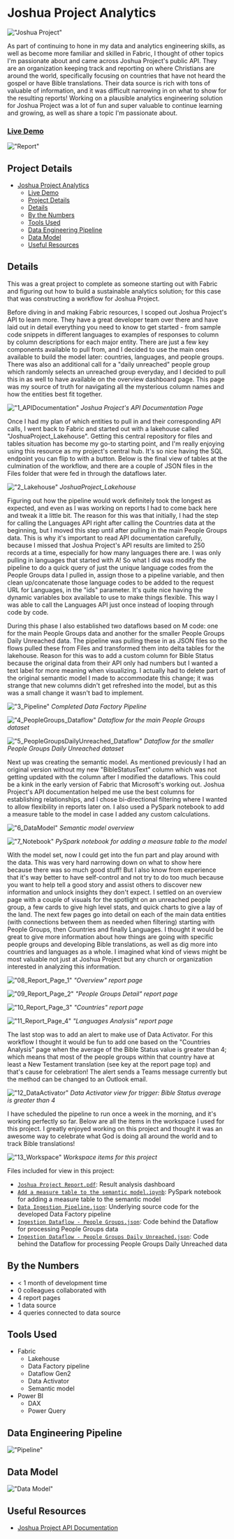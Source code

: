 # Joshua Project Analytics

!["Joshua Project"](./Design%20Files/Joshua_Project_Transparent_Logo_Full.png)

As part of continuing to hone in my data and analytics engineering skills, as well as become more familiar and skilled in Fabric, I thought of other topics I'm passionate about and came across Joshua Project's public API. They are an organization keeping track and reporting on where Christians are around the world, specifically focusing on countries that have not heard the gospel or have Bible translations. Their data source is rich with tons of valuable of information, and it was difficult narrowing in on what to show for the resulting reports! Working on a plausible analytics engineering solution for Joshua Project was a lot of fun and super valuable to continue learning and growing, as well as share a topic I'm passionate about. 

### [Live Demo](https://app.fabric.microsoft.com/view?r=eyJrIjoiMmFkNzFmNDUtYzI4Yi00NmM5LWJiMzMtNjhhMDM1ODNkNDM5IiwidCI6ImY3N2E4MGM5LTY5MTAtNGJkYy1iNjFiLTgxNzA2NmQ1NmI0NiIsImMiOjJ9)

!["Report"](./Joshua%20Project%20Report_Page_1.jpg)

## Project Details
- [Joshua Project Analytics](#joshua-project-analytics)
    - [Live Demo](#live-demo)
  - [Project Details](#project-details)
  - [Details](#details)
  - [By the Numbers](#by-the-numbers)
  - [Tools Used](#tools-used)
  - [Data Engineering Pipeline](#data-engineering-pipeline)
  - [Data Model](#data-model)
  - [Useful Resources](#useful-resources)

## Details

This was a great project to complete as someone starting out with Fabric and figuring out how to build a sustainable analytics solution; for this case that was constructing a workflow for Joshua Project.

Before diving in and making Fabric resources, I scoped out Joshua Project's API to learn more. They have a great developer team over there and have laid out in detail everything you need to know to get started - from sample code snippets in different languages to examples of responses to column by column descriptions for each major entity. There are just a few key components available to pull from, and I decided to use the main ones available to build the model later: countries, languages, and people groups. There was also an additional call for a "daily unreached" people group which randomly selects an unreached group everyday, and I decided to pull this in as well to have available on the overview dashboard page. This page was my source of truth for navigating all the mysterious column names and how the entities best fit together.

!["1_APIDocumentation"](./Process/01_APIDocumentation.JPG)
*Joshua Project's API Documentation Page*

Once I had my plan of which entities to pull in and their corresponding API calls, I went back to Fabric and started out with a lakehouse called "JoshuaProject_Lakehouse". Getting this central repository for files and tables situation has become my go-to starting point, and I'm really enjoying using this resource as my project's central hub. It's so nice having the SQL endpoint you can flip to with a button. Below is the final view of tables at the culmination of the workflow, and there are a couple of JSON files in the Files folder that were fed in through the dataflows later.

!["2_Lakehouse"](./Process/02_Lakehouse.JPG)
*JoshuaProject_Lakehouse*

Figuring out how the pipeline would work definitely took the longest as expected, and even as I was working on reports I had to come back here and tweak it a little bit. The reason for this was that initially, I had the step for calling the Languages API right after calling the Countries data at the beginning, but I moved this step until after pulling in the main People Groups data. This is why it's important to read API documentation carefully, because I missed that Joshua Project's API results are limited to 250 records at a time, especially for how many languages there are. I was only pulling in languages that started with A! So what I did was modify the pipeline to do a quick query of just the unique language codes from the People Groups data I pulled in, assign those to a pipeline variable, and then clean up/concatenate those language codes to be added to the request URL for Languages, in the "ids" parameter. It's quite nice having the dynamic variables box available to use to make things flexible. This way I was able to call the Languages API just once instead of looping through code by code.

During this phase I also established two dataflows based on M code: one for the main People Groups data and another for the smaller People Groups Daily Unreached data. The pipeline was pulling these in as JSON files so the flows pulled these from Files and transformed them into delta tables for the lakehouse. Reason for this was to add a custom column for Bible Status because the original data from their API only had numbers but I wanted a text label for more meaning when visualizing. I actually had to delete part of the original semantic model I made to accommodate this change; it was strange that new columns didn't get refreshed into the model, but as this was a small change it wasn't bad to implement.

!["3_Pipeline"](./Process/03_Pipeline.JPG)
*Completed Data Factory Pipeline*

!["4_PeopleGroups_Dataflow"](./Process/04_PeopleGroups_Dataflow.JPG)
*Dataflow for the main People Groups dataset*

!["5_PeopleGroupsDailyUnreached_Dataflow"](./Process/05_PeopleGroupsDailyUnreached_Dataflow.JPG)
*Dataflow for the smaller People Groups Daily Unreached dataset*

Next up was creating the semantic model. As mentioned previously I had an original version without my new "BibleStatusText" column which was not getting updated with the column after I modified the dataflows. This could be a kink in the early version of Fabric that Microsoft's working out. Joshua Project's API documentation helped me use the best columns for establishing relationships, and I chose bi-directional filtering where I wanted to allow flexibility in reports later on. I also used a PySpark notebook to add a measure table to the model in case I added any custom calculations.

!["6_DataModel"](./Process/06_DataModel.JPG)
*Semantic model overview*

!["7_Notebook"](./Process/07_Notebook.JPG)
*PySpark notebook for adding a measure table to the model*

With the model set, now I could get into the fun part and play around with the data. This was very hard narrowing down on what to show here because there was so much good stuff! But I also know from experience that it's way better to have self-control and not try to do too much because you want to help tell a good story and assist others to discover new information and unlock insights they don't expect. I settled on an overview page with a couple of visuals for the spotlight on an unreached people group, a few cards to give high level stats, and quick charts to give a lay of the land. The next few pages go into detail on each of the main data entities (with connections between them as needed when filtering) starting with People Groups, then Countries and finally Languages. I thought it would be great to give more information about how things are going with specific people groups and developing Bible translations, as well as dig more into countries and languages as a whole. I imagined what kind of views might be most valuable not just at Joshua Project but any church or organization interested in analyzing this information.

!["08_Report_Page_1"](./Process/08_Report_Page_1.jpg)
*"Overview" report page*

!["09_Report_Page_2"](./Process/09_Report_Page_2.jpg)
*"People Groups Detail" report page*

!["10_Report_Page_3"](./Process/10_Report_Page_3.jpg)
*"Countries" report page*

!["11_Report_Page_4"](./Process/11_Report_Page_4.jpg)
*"Languages Analysis" report page*

The last stop was to add an alert to make use of Data Activator. For this workflow I thought it would be fun to add one based on the "Countries Analysis" page when the average of the Bible Status value is greater than 4; which means that most of the people groups within that country have at least a New Testament translation (see key at the report page top) and that's cause for celebration! The alert sends a Teams message currently but the method can be changed to an Outlook email.

!["12_DataActivator"](./Process/12_DataActivator.JPG)
*Data Activator view for trigger: Bible Status average is greater than 4*

I have scheduled the pipeline to run once a week in the morning, and it's working perfectly so far. Below are all the items in the workspace I used for this project. I greatly enjoyed working on this project and thought it was an awesome way to celebrate what God is doing all around the world and to track Bible translations!

!["13_Workspace"](./Process/13_Workspace.JPG)
*Workspace items for this project*

Files included for view in this project:
- [`Joshua Project Report.pdf`](./Joshua%20Project%20Report.pdf): Result analysis dashboard
- [`Add a measure table to the semantic model.ipynb`](./Source%20Files/Add%20a%20measure%20table%20to%20the%20semantic%20model.ipynb): PySpark notebook for adding a measure table to the semantic model
- [`Data Ingestion Pipeline.json`](./Source%20Files/Data%20Ingestion%20Pipeline.json): Underlying source code for the developed Data Factory pipeline
- [`Ingestion Dataflow - People Groups.json`](./Source%20Files/Ingestion%20Dataflow%20-%20People%20Groups.json): Code behind the Dataflow for processing People Groups data
- [`Ingestion Dataflow - People Groups Daily Unreached.json`](./Source%20Files/Ingestion%20Dataflow%20-%20People%20Groups%20Daily%20Unreached.json): Code behind the Dataflow for processing People Groups Daily Unreached data

## By the Numbers

- < 1 month of development time
- 0 colleagues collaborated with
- 4 report pages
- 1 data source
- 4 queries connected to data source

## Tools Used

- Fabric 
  - Lakehouse
  - Data Factory pipeline
  - Dataflow Gen2
  - Data Activator
  - Semantic model
- Power BI
  - DAX
  - Power Query

## Data Engineering Pipeline

!["Pipeline"](./Joshua%20Project%20Analytics%20Pipeline.png)

## Data Model

!["Data Model"](./Joshua%20Project%20Analytics%20Data%20Model.JPG)

## Useful Resources

- [Joshua Project API Documentation](https://api.joshuaproject.net/)